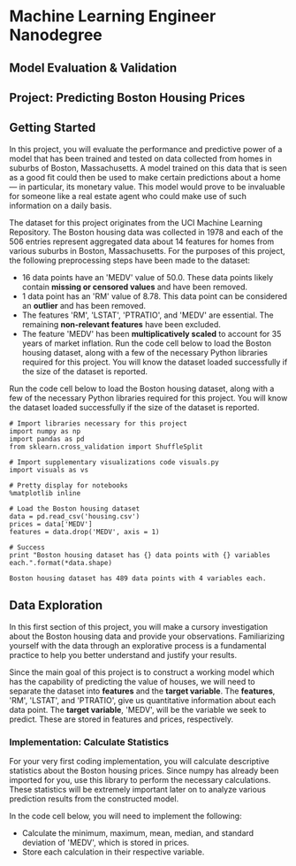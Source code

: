# Machine Learning Engineer Nanodegree
## Model Evaluation & Validation
## Project: Predicting Boston Housing Prices

## Getting Started
In this project, you will evaluate the performance and predictive power of a model that has been trained and tested on data collected from homes in suburbs of Boston, Massachusetts. A model trained on this data that is seen as a good fit could then be used to make certain predictions about a home — in particular, its monetary value. This model would prove to be invaluable for someone like a real estate agent who could make use of such information on a daily basis.

The dataset for this project originates from the UCI Machine Learning Repository. The Boston housing data was collected in 1978 and each of the 506 entries represent aggregated data about 14 features for homes from various suburbs in Boston, Massachusetts. For the purposes of this project, the following preprocessing steps have been made to the dataset:

- 16 data points have an 'MEDV' value of 50.0. These data points likely contain **missing or censored values** and have been removed.
- 1 data point has an 'RM' value of 8.78. This data point can be considered an **outlier** and has been removed.
- The features 'RM', 'LSTAT', 'PTRATIO', and 'MEDV' are essential. The remaining **non-relevant features** have been excluded.
- The feature 'MEDV' has been **multiplicatively scaled** to account for 35 years of market inflation.
Run the code cell below to load the Boston housing dataset, along with a few of the necessary Python libraries required for this project. You will know the dataset loaded successfully if the size of the dataset is reported.

Run the code cell below to load the Boston housing dataset, along with a few of the necessary Python libraries required for this project. You will know the dataset loaded successfully if the size of the dataset is reported.

```
# Import libraries necessary for this project
import numpy as np
import pandas as pd
from sklearn.cross_validation import ShuffleSplit

# Import supplementary visualizations code visuals.py
import visuals as vs

# Pretty display for notebooks
%matplotlib inline

# Load the Boston housing dataset
data = pd.read_csv('housing.csv')
prices = data['MEDV']
features = data.drop('MEDV', axis = 1)
    
# Success
print "Boston housing dataset has {} data points with {} variables each.".format(*data.shape)
```

```
Boston housing dataset has 489 data points with 4 variables each.
```

## Data Exploration
In this first section of this project, you will make a cursory investigation about the Boston housing data and provide your observations. Familiarizing yourself with the data through an explorative process is a fundamental practice to help you better understand and justify your results.

Since the main goal of this project is to construct a working model which has the capability of predicting the value of houses, we will need to separate the dataset into **features** and the **target variable**. The **features**, 'RM', 'LSTAT', and 'PTRATIO', give us quantitative information about each data point. The **target variable**, 'MEDV', will be the variable we seek to predict. These are stored in features and prices, respectively.

### Implementation: Calculate Statistics
For your very first coding implementation, you will calculate descriptive statistics about the Boston housing prices. Since numpy has already been imported for you, use this library to perform the necessary calculations. These statistics will be extremely important later on to analyze various prediction results from the constructed model.

In the code cell below, you will need to implement the following:

- Calculate the minimum, maximum, mean, median, and standard deviation of 'MEDV', which is stored in prices.
- Store each calculation in their respective variable.
